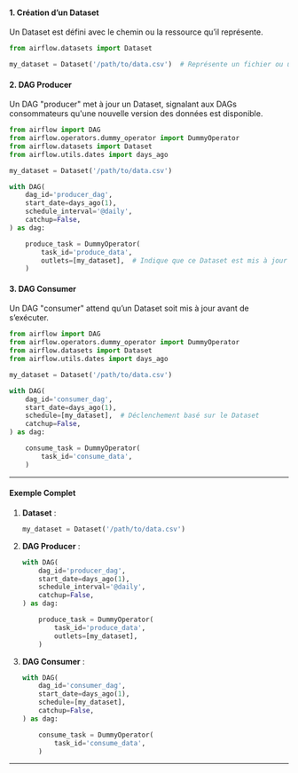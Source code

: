 #### **1. Création d’un Dataset**
Un Dataset est défini avec le chemin ou la ressource qu’il représente.

```python
from airflow.datasets import Dataset

my_dataset = Dataset('/path/to/data.csv')  # Représente un fichier ou une ressource
```

#### **2. DAG Producer**
Un DAG "producer" met à jour un Dataset, signalant aux DAGs consommateurs qu'une nouvelle version des données est disponible.

```python
from airflow import DAG
from airflow.operators.dummy_operator import DummyOperator
from airflow.datasets import Dataset
from airflow.utils.dates import days_ago

my_dataset = Dataset('/path/to/data.csv')

with DAG(
    dag_id='producer_dag',
    start_date=days_ago(1),
    schedule_interval='@daily',
    catchup=False,
) as dag:

    produce_task = DummyOperator(
        task_id='produce_data',
        outlets=[my_dataset],  # Indique que ce Dataset est mis à jour
    )
```

#### **3. DAG Consumer**
Un DAG "consumer" attend qu’un Dataset soit mis à jour avant de s’exécuter.

```python
from airflow import DAG
from airflow.operators.dummy_operator import DummyOperator
from airflow.datasets import Dataset
from airflow.utils.dates import days_ago

my_dataset = Dataset('/path/to/data.csv')

with DAG(
    dag_id='consumer_dag',
    start_date=days_ago(1),
    schedule=[my_dataset],  # Déclenchement basé sur le Dataset
    catchup=False,
) as dag:

    consume_task = DummyOperator(
        task_id='consume_data',
    )
```

---

#### **Exemple Complet**
1. **Dataset** :
   ```python
   my_dataset = Dataset('/path/to/data.csv')
   ```

2. **DAG Producer** :
   ```python
   with DAG(
       dag_id='producer_dag',
       start_date=days_ago(1),
       schedule_interval='@daily',
       catchup=False,
   ) as dag:

       produce_task = DummyOperator(
           task_id='produce_data',
           outlets=[my_dataset],
       )
   ```

3. **DAG Consumer** :
   ```python
   with DAG(
       dag_id='consumer_dag',
       start_date=days_ago(1),
       schedule=[my_dataset],
       catchup=False,
   ) as dag:

       consume_task = DummyOperator(
           task_id='consume_data',
       )
   ```

---
